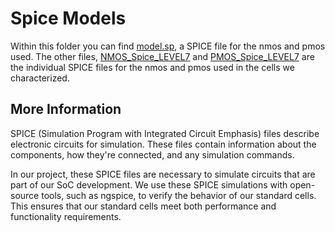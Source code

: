 # Spice Models
Within this folder you can find [model.sp](https://github.com/Purdue-SoCET/ZS-Project-public/blob/main/models/model.sp), a SPICE file for the nmos and pmos used. The other files, [NMOS_Spice_LEVEL7](https://github.com/Purdue-SoCET/ZS-Project-public/blob/main/models/NMOS_Spice_LEVEL7.txt) and [PMOS_Spice_LEVEL7](https://github.com/Purdue-SoCET/ZS-Project-public/blob/main/models/PMOS_Spice_LEVEL7) are the individual SPICE files for the nmos and pmos used in the cells we characterized.

## More Information
SPICE (Simulation Program with Integrated Circuit Emphasis) files describe electronic circuits for simulation. These files contain information about the components, how they're connected, and any simulation commands. 

In our project, these SPICE files are necessary to simulate circuits that are part of our SoC development. We use these SPICE simulations with open-source tools, such as ngspice, to verify the behavior of our standard cells. This ensures that our standard cells meet both performance and functionality requirements.
